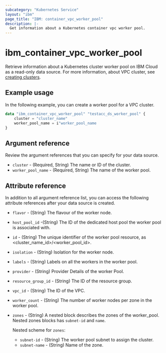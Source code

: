 ```yaml
---
subcategory: "Kubernetes Service"
layout: "ibm"
page_title: "IBM: container_vpc_worker_pool"
description: |-
  Get information about a Kubernetes container vpc worker pool.
---
```


# ibm_container_vpc_worker_pool
Retrieve information about a Kubernetes cluster worker pool on IBM Cloud as a read-only data source. For more information, about VPC cluster, see [creating clusters](https://cloud.ibm.com/docs/containers?topic=containers-clusters).

## Example usage
In the following example, you can create a worker pool for a VPC cluster.

```terraform
data "ibm_container_vpc_worker_pool" "testacc_ds_worker_pool" {
    cluster = "cluster_name"
    worker_pool_name = i"worker_pool_name
}
```


## Argument reference
Review the argument references that you can specify for your data source. 

- `cluster` - (Required, String) The name or ID of the cluster.
- `worker_pool_name` - (Required, String) The name of the worker pool.

## Attribute reference
In addition to all argument reference list, you can access the following attribute references after your data source is created. 

- `flavor` - (String) The flavour of the worker node.
- `host_pool_id` -(String) The ID of the dedicated host pool the worker pool is associated with.
- `id` - (String) The unique identifier of the worker pool resource, as <cluster_name_id>/<worker_pool_id>.
- `isolation` - (String) Isolation for the worker node.
- `labels` - (String) Labels on all the workers in the worker pool. 
- `provider` - (String) Provider Details of the worker Pool.
- `resource_group_id` - (String) The ID of the resource group.
- `vpc_id` - (String) The ID of the VPC.
- `worker_count` - (String) The number of worker nodes per zone in the worker pool.
- `zones` - (String) A nested block describes the zones of the worker_pool. Nested zones blocks has `subnet-id` and `name`.

  Nested scheme for `zones`:
	- `subnet-id` - (String) The worker pool subnet to assign the cluster.
	- `subnet-name` - (String) Name of the zone.

